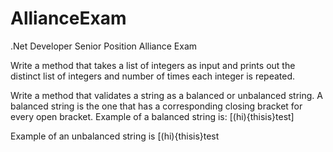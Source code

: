 # AllianceExam
.Net Developer Senior Position Alliance Exam

Write a method that takes a list of integers as input and prints out the distinct list of integers and number of times each integer is repeated.

Write a method that validates a string as a balanced or unbalanced string. A balanced string is the one that  has a corresponding closing bracket for every open bracket. Example of a balanced string is: [(hi){thisis}test]

Example of an unbalanced string is [(hi){thisis}test
